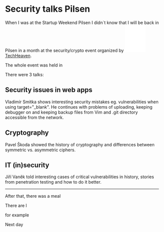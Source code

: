 # Security talks Pilsen

<!--date:2018-06-12-->

When I was at the Startup Weekend Pilsen I didn`t know that I will be back in Pilsen in a month at the security/crypto event organized by [![TechHeaven logo](/images/logos/techheaven-icon.svg) TechHeaven](https://techheaven.org/).

The whole event was held in 

There were 3 talks:

## Security issues in web apps

Vladimír Smitka shows interesting security mistakes eg. vulnerabilities when using target="\_blank". He continues with problems of uploading, keeping debugger on and keeping backup files from Vim and .git directory accessible from the network.

## Cryptography

Pavel Škoda showed the history of cryptography and differences between symmetric vs. asymmetric ciphers.

## IT (in)security

Jiří Vaněk told interesting cases of critical vulnerabilities in history, stories from penetration testing and how to do it better.

---

After that, there was a meal

There are l

for example 


Next day
